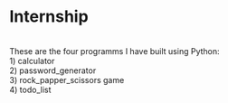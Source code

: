 # Internship
<br>
These are the four programms I have built using Python: 
<br>1) calculator
<br>
2) password_generator
<br>
3) rock_papper_scissors game
<br>
4) todo_list</br>
</br>
